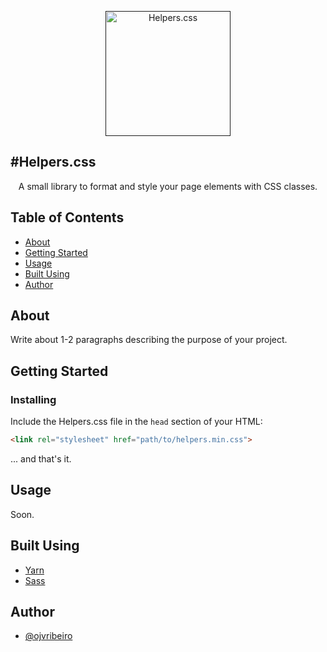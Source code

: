 <p align="center">
  <a href="" rel="noopener">
 <img width=200px height=200px src="https://i.imgur.com/6wj0hh6.jpg" alt="Helpers.css"></a>
</p>

#Helpers.css
---

<p align="center">
  A small library to format and style your page elements with CSS classes.
</p>

## Table of Contents

- [About](#about)
- [Getting Started](#getting_started)
- [Usage](#usage)
- [Built Using](#built_using)
- [Author](#author)

## About <a name="about"></a>

Write about 1-2 paragraphs describing the purpose of your project.

## Getting Started <a name="getting_started"></a>

### Installing

Include the Helpers.css file in the ```head``` section of your HTML:

```HTML
<link rel="stylesheet" href="path/to/helpers.min.css">
```

... and that's it.

## Usage <a name="usage"></a>

Soon.

## Built Using <a name="built_using"></a>

- [Yarn](https://yarnpkg.com/)
- [Sass](https://sass-lang.com/)

## Author <a name="author"></a>

- [@ojvribeiro](https://github.com/ojvribeiro)
